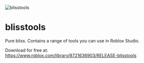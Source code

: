 ![blisstools](https://user-images.githubusercontent.com/56035537/152427370-ac6b41f4-3801-4f70-ad6e-155a0285eabf.png)

# blisstools
Pure bliss. Contains a range of tools you can use in Roblox Studio.

Download for free at: https://www.roblox.com/library/8721636903/RELEASE-blisstools
